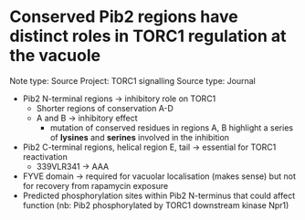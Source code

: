 # Conserved Pib2 regions have distinct roles in TORC1 regulation at the vacuole

Note type: Source
Project: TORC1 signalling
Source type: Journal

- Pib2 N-terminal regions → inhibitory role on TORC1
    - Shorter regions of conservation A-D
    - A and B → inhibitory effect
        - mutation of conserved residues in regions A, B highlight a series of **lysines** and **serines** involved in the inhibition
- Pib2 C-terminal regions, helical region E, tail → essential for TORC1 reactivation
    - 339VLR341 → AAA
- FYVE domain → required for vacuolar localisation (makes sense) but not for recovery from rapamycin exposure
- Predicted phosphorylation sites within Pib2 N-terminus that could affect function (nb: Pib2 phosphorylated by TORC1 downstream kinase Npr1)